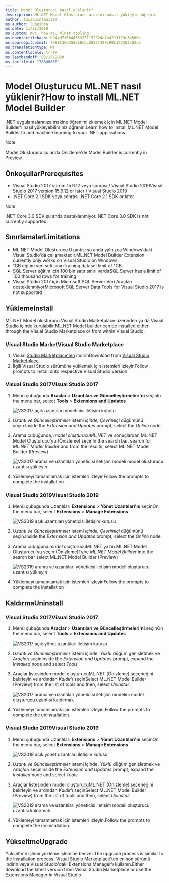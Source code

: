 ```yaml
---
title: Model Oluşturucu nasıl yüklenir?
description: ML.NET Model Oluşturucu aracını nasıl yükleyin öğrenin
author: luisquintanilla
ms.author: luquinta
ms.date: 11/21/2019
ms.custom: mvc, how-to, mlnet-tooling
ms.openlocfilehash: b944d7f6044553251132824e7e4213119e34500e
ms.sourcegitcommit: 7588136e355e10cbc2582f389c90c127363c02a5
ms.translationtype: MT
ms.contentlocale: tr-TR
ms.lasthandoff: 03/15/2020
ms.locfileid: "78848658"
---
```

# <a name="how-to-install-mlnet-model-builder"></a><span data-ttu-id="58e98-103">Model Oluşturucu ML.NET nasıl yüklenir?</span><span class="sxs-lookup"><span data-stu-id="58e98-103">How to install ML.NET Model Builder</span></span>

<span data-ttu-id="58e98-104">.NET uygulamalarınıza makine öğrenimi eklemek için ML.NET Model Builder'ı nasıl yükleyebilirsiniz öğrenin.</span><span class="sxs-lookup"><span data-stu-id="58e98-104">Learn how to install ML.NET Model Builder to add machine learning to your .NET applications.</span></span>

> [!NOTE]
> <span data-ttu-id="58e98-105">Model Oluşturucu şu anda Önizleme'de.</span><span class="sxs-lookup"><span data-stu-id="58e98-105">Model Builder is currently in Preview.</span></span>

## <a name="prerequisites"></a><span data-ttu-id="58e98-106">Önkoşullar</span><span class="sxs-lookup"><span data-stu-id="58e98-106">Prerequisites</span></span>

- <span data-ttu-id="58e98-107">Visual Studio 2017 sürüm 15.9.12 veya sonrası / Visual Studio 2019</span><span class="sxs-lookup"><span data-stu-id="58e98-107">Visual Studio 2017 version 15.9.12 or later / Visual Studio 2019</span></span>
- <span data-ttu-id="58e98-108">.NET Core 2.1 SDK veya sonrası.</span><span class="sxs-lookup"><span data-stu-id="58e98-108">.NET Core 2.1 SDK or later.</span></span>

> [!NOTE]
> <span data-ttu-id="58e98-109">.NET Core 3.0 SDK şu anda desteklenmiyor.</span><span class="sxs-lookup"><span data-stu-id="58e98-109">.NET Core 3.0 SDK is not currently supported.</span></span>

## <a name="limitations"></a><span data-ttu-id="58e98-110">Sınırlamalar</span><span class="sxs-lookup"><span data-stu-id="58e98-110">Limitations</span></span>

- <span data-ttu-id="58e98-111">ML.NET Model Oluşturucu Uzantısı şu anda yalnızca Windows'daki Visual Studio'da çalışmaktadır.</span><span class="sxs-lookup"><span data-stu-id="58e98-111">ML.NET Model Builder Extension currently only works on Visual Studio on Windows.</span></span>
- <span data-ttu-id="58e98-112">1GB eğitim veri seti sınırı</span><span class="sxs-lookup"><span data-stu-id="58e98-112">Training dataset limit of 1GB</span></span>
- <span data-ttu-id="58e98-113">SQL Server eğitim için 100 bin satır sınırı vardır</span><span class="sxs-lookup"><span data-stu-id="58e98-113">SQL Server has a limit of 100 thousand rows for training</span></span>
- <span data-ttu-id="58e98-114">Visual Studio 2017 için Microsoft SQL Server Veri Araçları desteklenmiyor</span><span class="sxs-lookup"><span data-stu-id="58e98-114">Microsoft SQL Server Data Tools for Visual Studio 2017 is not supported</span></span>

## <a name="install"></a><span data-ttu-id="58e98-115">Yükleme</span><span class="sxs-lookup"><span data-stu-id="58e98-115">Install</span></span>

<span data-ttu-id="58e98-116">ML.NET Model oluşturucu Visual Studio Marketplace üzerinden ya da Visual Studio içinde kurulabilir.</span><span class="sxs-lookup"><span data-stu-id="58e98-116">ML.NET Model builder can be installed either through the Visual Studio Marketplace or from within Visual Studio.</span></span>

### <a name="visual-studio-marketplace"></a><span data-ttu-id="58e98-117">Visual Studio Market</span><span class="sxs-lookup"><span data-stu-id="58e98-117">Visual Studio Marketplace</span></span>

1. <span data-ttu-id="58e98-118">Visual [Studio Marketplace'ten](https://marketplace.visualstudio.com/items?itemName=MLNET.07) indirin</span><span class="sxs-lookup"><span data-stu-id="58e98-118">Download from [Visual Studio Marketplace](https://marketplace.visualstudio.com/items?itemName=MLNET.07)</span></span>
1. <span data-ttu-id="58e98-119">İlgili Visual Studio sürümüne yüklemek için istemleri izleyin</span><span class="sxs-lookup"><span data-stu-id="58e98-119">Follow prompts to install onto respective Visual Studio version</span></span>

### <a name="visual-studio-2017"></a><span data-ttu-id="58e98-120">Visual Studio 2017</span><span class="sxs-lookup"><span data-stu-id="58e98-120">Visual Studio 2017</span></span>

1. <span data-ttu-id="58e98-121">Menü çubuğunda **Araçlar** > **Uzantıları ve Güncelleştirmeleri'ni** seçin</span><span class="sxs-lookup"><span data-stu-id="58e98-121">In the menu bar, select **Tools** > **Extensions and Updates**</span></span>

    ![VS2017 açık uzantıları yöneticisi iletişim kutusu](./media/install-model-builder/vs2017-open-extensions-manager.png)

1. <span data-ttu-id="58e98-123">*Uzantı ve Güncelleştirmeler* istemi *içinde, Çevrimiçi* düğümünü seçin.</span><span class="sxs-lookup"><span data-stu-id="58e98-123">Inside the *Extension and Updates* prompt, select the *Online* node.</span></span>
1. <span data-ttu-id="58e98-124">Arama çubuğunda, *model oluşturucuML.NET* ve sonuçlardan ML.NET Model Oluşturucu'yu (Önizleme) seçin</span><span class="sxs-lookup"><span data-stu-id="58e98-124">In the search bar, search for *ML.NET Model Builder* and from the results, select ML.NET Model Builder (Preview)</span></span>

    ![VS2017 arama ve uzantıları yöneticisi iletişim modeli model oluşturucu uzantısı yükleyin](./media/install-model-builder/vs2017-install-model-builder.png)

1. <span data-ttu-id="58e98-126">Yüklemeyi tamamlamak için istemleri izleyin</span><span class="sxs-lookup"><span data-stu-id="58e98-126">Follow the prompts to complete the installation</span></span>

### <a name="visual-studio-2019"></a><span data-ttu-id="58e98-127">Visual Studio 2019</span><span class="sxs-lookup"><span data-stu-id="58e98-127">Visual Studio 2019</span></span>

1. <span data-ttu-id="58e98-128">Menü çubuğunda Uzantıları **Extensions** > **Yönet Uzantıları'nı** seçin</span><span class="sxs-lookup"><span data-stu-id="58e98-128">On the menu bar, select **Extensions** > **Manage Extensions**</span></span>

    ![VS2019 açık uzantıları yöneticisi iletişim kutusu](./media/install-model-builder/vs2019-open-extensions-manager.png)

1. <span data-ttu-id="58e98-130">*Uzantı ve Güncelleştirmeler* istemi *içinde, Çevrimiçi* düğümünü seçin.</span><span class="sxs-lookup"><span data-stu-id="58e98-130">Inside the *Extension and Updates* prompt, select the *Online* node.</span></span>
1. <span data-ttu-id="58e98-131">Arama çubuğuna *model* oluşturucuML.NET yazın ML.NET Model Oluşturucu'yu seçin (Önizleme)</span><span class="sxs-lookup"><span data-stu-id="58e98-131">Type *ML.NET Model Builder* into the search bar select ML.NET Model Builder (Preview)</span></span>

    ![VS2019 arama ve uzantıları yöneticisi iletişim modeli oluşturucu uzantısı yükleyin](./media/install-model-builder/vs2019-install-model-builder.png)

1. <span data-ttu-id="58e98-133">Yüklemeyi tamamlamak için istemleri izleyin</span><span class="sxs-lookup"><span data-stu-id="58e98-133">Follow the prompts to complete the installation</span></span>

## <a name="uninstall"></a><span data-ttu-id="58e98-134">Kaldırma</span><span class="sxs-lookup"><span data-stu-id="58e98-134">Uninstall</span></span>

### <a name="visual-studio-2017"></a><span data-ttu-id="58e98-135">Visual Studio 2017</span><span class="sxs-lookup"><span data-stu-id="58e98-135">Visual Studio 2017</span></span>

1. <span data-ttu-id="58e98-136">Menü çubuğunda **Araçlar** > **Uzantıları ve Güncelleştirmeleri'ni** seçin</span><span class="sxs-lookup"><span data-stu-id="58e98-136">On the menu bar, select **Tools** > **Extensions and Updates**</span></span>

    ![VS2017 açık yönet uzantıları iletişim kutusu](./media/install-model-builder/vs2017-open-extensions-manager.png)

1. <span data-ttu-id="58e98-138">*Uzantı ve Güncelleştirmeler* istemi içinde, *Yüklü* düğüm genişletmek ve *Araçları* seçin</span><span class="sxs-lookup"><span data-stu-id="58e98-138">Inside the *Extension and Updates* prompt, expand the *Installed* node and select *Tools*</span></span>
1. <span data-ttu-id="58e98-139">Araçlar listesinden model oluşturucuML.NET (Önizleme) seçeneğini belirleyin ve ardından *Kaldır'ı* seçin</span><span class="sxs-lookup"><span data-stu-id="58e98-139">Select ML.NET Model Builder (Preview) from the list of tools and then, select *Uninstall*</span></span>

    ![VS2017 arama ve uzantıları yöneticisi iletişim modelini model oluşturucu uzantısı kaldırmak](./media/install-model-builder/vs2017-uninstall-model-builder.png)

1. <span data-ttu-id="58e98-141">Yüklemeyi tamamlamak için istemleri izleyin.</span><span class="sxs-lookup"><span data-stu-id="58e98-141">Follow the prompts to complete the uninstallation.</span></span>

### <a name="visual-studio-2019"></a><span data-ttu-id="58e98-142">Visual Studio 2019</span><span class="sxs-lookup"><span data-stu-id="58e98-142">Visual Studio 2019</span></span>

1. <span data-ttu-id="58e98-143">Menü çubuğunda Uzantıları **Extensions** > **Yönet Uzantıları'nı** seçin</span><span class="sxs-lookup"><span data-stu-id="58e98-143">On the menu bar, select **Extensions** > **Manage Extensions**</span></span>

    ![VS2019 açık yönet uzantıları iletişim kutusu](./media/install-model-builder/vs2019-open-extensions-manager.png)

1. <span data-ttu-id="58e98-145">*Uzantı ve Güncelleştirmeler* istemi içinde, *Yüklü* düğüm genişletmek ve *Araçları* seçin</span><span class="sxs-lookup"><span data-stu-id="58e98-145">Inside the *Extension and Updates* prompt, expand the *Installed* node and select *Tools*</span></span>
1. <span data-ttu-id="58e98-146">Araçlar listesinden model oluşturucuML.NET (Önizleme) seçeneğini belirleyin ve ardından *Kaldır'ı* seçin</span><span class="sxs-lookup"><span data-stu-id="58e98-146">Select ML.NET Model Builder (Preview) from the list of tools and then, select *Uninstall*</span></span>

    ![VS2019 arama ve uzantıları yöneticisi iletişim modeli oluşturucu uzantısı kaldırmak](./media/install-model-builder/vs2019-uninstall-model-builder.png)

1. <span data-ttu-id="58e98-148">Yüklemeyi tamamlamak için istemleri izleyin.</span><span class="sxs-lookup"><span data-stu-id="58e98-148">Follow the prompts to complete the uninstallation.</span></span>

## <a name="upgrade"></a><span data-ttu-id="58e98-149">Yükseltme</span><span class="sxs-lookup"><span data-stu-id="58e98-149">Upgrade</span></span>

<span data-ttu-id="58e98-150">Yükseltme işlemi yükleme işlemine benzer.</span><span class="sxs-lookup"><span data-stu-id="58e98-150">The upgrade process is similar to the installation process.</span></span> <span data-ttu-id="58e98-151">Visual Studio Marketplace'ten en son sürümü indirin veya Visual Studio'daki Extensions Manager'ı kullanın.</span><span class="sxs-lookup"><span data-stu-id="58e98-151">Either download the latest version from Visual Studio Marketplace or use the Extensions Manager in Visual Studio.</span></span>
